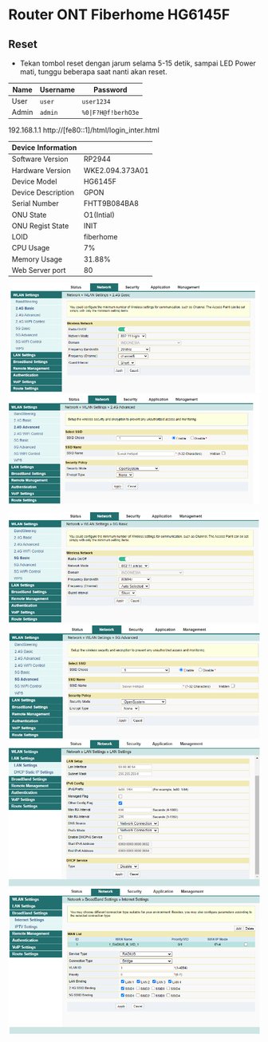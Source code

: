 # Router ONT Fiberhome HG6145F

## Reset
- Tekan tombol reset dengan jarum selama 5-15 detik, sampai LED Power mati, tunggu beberapa saat nanti akan reset.

| Name  | Username | Password            |
| ----- | -------- | ------------------- |
| User  | `user`   | `user1234`          |
| Admin | `admin`  | `%0\|F?H@f!berhO3e` |
192.168.1.1
http://[fe80::1]/html/login_inter.html

| Device Information |                 |
| ------------------ | --------------- |
| Software Version   | RP2944          |
| Hardware Version   | WKE2.094.373A01 |
| Device Model       | HG6145F         |
| Device Description | GPON            |
| Serial Number      | FHTT9B084BA8    |
| ONU State          | O1(Intial)      |
| ONU Regist State   | INIT            |
| LOID               | fiberhome       |
| CPU Usage          | 7%              |
| Memory Usage       | 31.88%          |
| Web Server port    | 80              |
![02-router-ont-fiberhome-hg614f-01](attachments/02-router-ont-fiberhome-hg614f-01.png)
![02-router-ont-fiberhome-hg614f-02](attachments/02-router-ont-fiberhome-hg614f-02.png)

![02-router-ont-fiberhome-hg614f-03](attachments/02-router-ont-fiberhome-hg614f-03.png)
![02-router-ont-fiberhome-hg614f-04](attachments/02-router-ont-fiberhome-hg614f-04.png)
![02-router-ont-fiberhome-hg614f-05](attachments/02-router-ont-fiberhome-hg614f-05.png)
![02-router-ont-fiberhome-hg614f-06](attachments/02-router-ont-fiberhome-hg614f-06.png)
